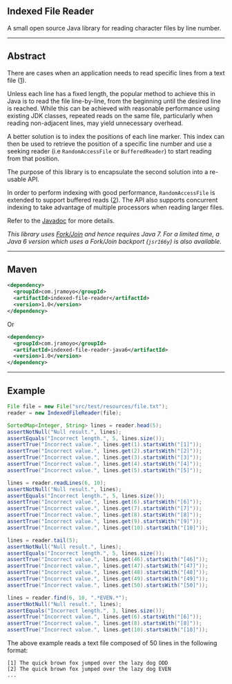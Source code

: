 ## Indexed File Reader
A small open source Java library for reading character files by line number.

---
## Abstract
There are cases when an application needs to read specific lines from a text file ([1](http://stackoverflow.com/questions/2312756/in-java-how-to-read-from-a-file-a-specific-line-given-the-line-number)).

Unless each line has a fixed length, the popular method to achieve this in Java is to read the file line-by-line, from the beginning until the desired line is reached. While this can be achieved with reasonable performance using existing JDK classes, repeated reads on the same file, particularly when reading non-adjacent lines, may yield unnecessary overhead.

A better solution is to index the positions of each line marker. This index can then be used to retrieve the position of a specific line number and use a seeking reader (i.e `RandomAccessFile` or `BufferedReader`) to start reading from that position.

The purpose of this library is to encapsulate the second solution into a re-usable API. 

In order to perform indexing with good performance, `RandomAccessFile` is extended to support buffered reads ([2](http://www.javaworld.com/javaworld/javatips/jw-javatip26.html)). The API also supports concurrent indexing to take advantage of multiple processors when reading larger files.

Refer to the [Javadoc](http://indexed-file-reader.googlecode.com/svn/javadoc/index.html) for more details.

_This library uses [Fork/Join](http://docs.oracle.com/javase/tutorial/essential/concurrency/forkjoin.html) and hence requires Java 7. For a limited time, a Java 6 version which uses a Fork/Join backport (`jsr166y`) is also available._

---
## Maven
```xml
<dependency>
  <groupId>com.jramoyo</groupId>
  <artifactId>indexed-file-reader</artifactId>
  <version>1.0</version>
</dependency>
```
Or
```xml
<dependency>
  <groupId>com.jramoyo</groupId>
  <artifactId>indexed-file-reader-java6</artifactId>
  <version>1.0</version>
</dependency>
```

---
## Example
```java
File file = new File("src/test/resources/file.txt");
reader = new IndexedFileReader(file);

SortedMap<Integer, String> lines = reader.head(5);
assertNotNull("Null result.", lines);
assertEquals("Incorrect length.", 5, lines.size());
assertTrue("Incorrect value.", lines.get(1).startsWith("[1]"));
assertTrue("Incorrect value.", lines.get(2).startsWith("[2]"));
assertTrue("Incorrect value.", lines.get(3).startsWith("[3]"));
assertTrue("Incorrect value.", lines.get(4).startsWith("[4]"));
assertTrue("Incorrect value.", lines.get(5).startsWith("[5]"));

lines = reader.readLines(6, 10);
assertNotNull("Null result.", lines);
assertEquals("Incorrect length.", 5, lines.size());
assertTrue("Incorrect value.", lines.get(6).startsWith("[6]"));
assertTrue("Incorrect value.", lines.get(7).startsWith("[7]"));
assertTrue("Incorrect value.", lines.get(8).startsWith("[8]"));
assertTrue("Incorrect value.", lines.get(9).startsWith("[9]"));
assertTrue("Incorrect value.", lines.get(10).startsWith("[10]"));

lines = reader.tail(5);
assertNotNull("Null result.", lines);
assertEquals("Incorrect length.", 5, lines.size());
assertTrue("Incorrect value.", lines.get(46).startsWith("[46]"));
assertTrue("Incorrect value.", lines.get(47).startsWith("[47]"));
assertTrue("Incorrect value.", lines.get(48).startsWith("[48]"));
assertTrue("Incorrect value.", lines.get(49).startsWith("[49]"));
assertTrue("Incorrect value.", lines.get(50).startsWith("[50]"));

lines = reader.find(6, 10, ".*EVEN.*");
assertNotNull("Null result.", lines);
assertEquals("Incorrect length.", 3, lines.size());
assertTrue("Incorrect value.", lines.get(6).startsWith("[6]"));
assertTrue("Incorrect value.", lines.get(8).startsWith("[8]"));
assertTrue("Incorrect value.", lines.get(10).startsWith("[10]"));
```

The above example reads a text file composed of 50 lines in the following format:
```
[1] The quick brown fox jumped over the lazy dog ODD
[2] The quick brown fox jumped over the lazy dog EVEN
...
```
